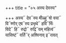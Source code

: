+++
title = "०५ अस्य देवस्य"

+++
अस्य᳓ देव᳓स्य मीळ्हु᳓षो वया᳓  
वि᳓ष्णोर् एष᳓स्य प्रभृथे᳓ हवि᳓र्भिः  
विदे᳓ हि᳓ रुद्रो᳓ रुद्रि᳓यम् महित्वं᳓  
यासिष्टं᳓ वर्ति᳓र् अश्विनाव् इ᳓रावत्